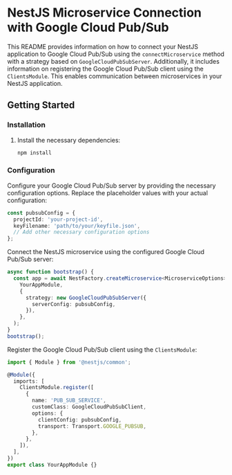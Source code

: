 # NestJS Microservice Connection with Google Cloud Pub/Sub

This README provides information on how to connect your NestJS application to Google Cloud Pub/Sub using the `connectMicroservice` method with a strategy based on `GoogleCloudPubSubServer`. Additionally, it includes information on registering the Google Cloud Pub/Sub client using the `ClientsModule`. This enables communication between microservices in your NestJS application.

## Getting Started

### Installation

1. Install the necessary dependencies:

   ```bash
   npm install
   ```

### Configuration

Configure your Google Cloud Pub/Sub server by providing the necessary configuration options. Replace the placeholder values with your actual configuration:

```typescript
const pubsubConfig = {
  projectId: 'your-project-id',
  keyFilename: 'path/to/your/keyfile.json',
  // Add other necessary configuration options
};
```

Connect the NestJS microservice using the configured Google Cloud Pub/Sub server:

```typescript
async function bootstrap() {
  const app = await NestFactory.createMicroservice<MicroserviceOptions>(
    YourAppModule,
    {
      strategy: new GoogleCloudPubSubServer({
        serverConfig: pubsubConfig,
      }),
    },
  );
}
bootstrap();
```

Register the Google Cloud Pub/Sub client using the `ClientsModule`:

```typescript
import { Module } from '@nestjs/common';

@Module({
  imports: [
    ClientsModule.register([
      {
        name: 'PUB_SUB_SERVICE',
        customClass: GoogleCloudPubSubClient,
        options: {
          clientConfig: pubsubConfig,
          transport: Transport.GOOGLE_PUBSUB,
        },
      },
    ]),
  ],
})
export class YourAppModule {}
```

